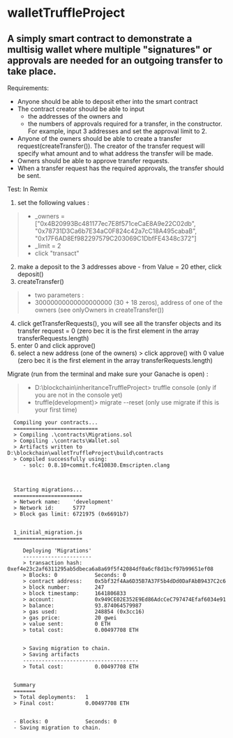 # walletTruffleProject
## A simply smart contract to demonstrate a multisig wallet where multiple "signatures" or approvals are needed for an outgoing transfer to take place.

Requirements:

- Anyone should be able to deposit ether into the smart contract
- The contract creator should be able to input 
  - the addresses of the owners and 
  - the numbers of approvals required for a transfer, in the constructor. For example, input 3 addresses and set the approval limit to 2. 
- Anyone of the owners should be able to create a transfer request(createTransfer()). The creator of the transfer request will specify what amount and to what address the transfer will be made.
- Owners should be able to approve transfer requests.
- When a transfer request has the required approvals, the transfer should be sent. 


Test: In Remix
1. set the following values :
> - _owners = ["0x4B20993Bc481177ec7E8f571ceCaE8A9e22C02db", "0x78731D3Ca6b7E34aC0F824c42a7cC18A495cabaB", "0x17F6AD8Ef982297579C203069C1DbfFE4348c372"]
> - _limit  = 2
> - click "transact"

2. make a deposit to the 3 addresses above - from Value = 20 ether, click deposit()
3. createTransfer() 
> - two parameters :
> - 30000000000000000000 (30 + 18 zeros), address of one of the owners (see onlyOwners in createTransfer())          
4. click getTransferRequests(), you will see all the transfer objects and its transfer request = 0 (zero bec it is the first element in the array transferRequests.length)
5. enter 0 and click approve()
6. select a new address (one of the owners) > click approve() with 0 value (zero bec it is the first element in the array transferRequests.length)

Migrate (run from the terminal and make sure your Ganache is open) :
> - D:\blockchain\inheritanceTruffleProject> truffle console (only if you are not in the console yet)
> - truffle(development)> migrate --reset (only use migrate if this is your first time) 
> 
      Compiling your contracts...
      ===========================
      > Compiling .\contracts\Migrations.sol
      > Compiling .\contracts\Wallet.sol
      > Artifacts written to D:\blockchain\walletTruffleProject\build\contracts
      > Compiled successfully using:
         - solc: 0.8.10+commit.fc410830.Emscripten.clang



      Starting migrations...
      ======================
      > Network name:    'development'
      > Network id:      5777
      > Block gas limit: 6721975 (0x6691b7)


      1_initial_migration.js
      ======================

         Deploying 'Migrations'
         ----------------------
         > transaction hash:    0xef4e23c2af6311295ab5dbeca6a8a69f5f42084df0a6cf8d1bcf97b99651ef08
         > Blocks: 0            Seconds: 0
         > contract address:    0x5bf32f4Aa6D35B7A37F5b4dDd0DaFAbB9437C2c6
         > block number:        247
         > block timestamp:     1641806833
         > account:             0x949CE02E352E9Ed86AdcCeC797474Efaf6034e91
         > balance:             93.874064579987
         > gas used:            248854 (0x3cc16)
         > gas price:           20 gwei
         > value sent:          0 ETH
         > total cost:          0.00497708 ETH


         > Saving migration to chain.
         > Saving artifacts
         -------------------------------------
         > Total cost:          0.00497708 ETH


      Summary
      =======
      > Total deployments:   1
      > Final cost:          0.00497708 ETH


      - Blocks: 0            Seconds: 0
      - Saving migration to chain.
